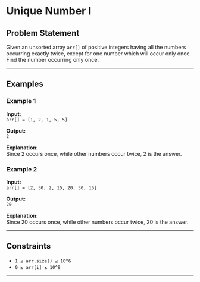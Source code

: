 # Unique Number I

## Problem Statement
Given an unsorted array `arr[]` of positive integers having all the numbers occurring exactly twice, except for one number which will occur only once. Find the number occurring only once.

---

## Examples

### Example 1
**Input:**  
`arr[] = [1, 2, 1, 5, 5]`

**Output:**  
`2`

**Explanation:**  
Since 2 occurs once, while other numbers occur twice, 2 is the answer.

### Example 2
**Input:**  
`arr[] = [2, 30, 2, 15, 20, 30, 15]`

**Output:**  
`20`

**Explanation:**  
Since 20 occurs once, while other numbers occur twice, 20 is the answer.

---

## Constraints
- `1 ≤ arr.size() ≤ 10^6`
- `0 ≤ arr[i] ≤ 10^9`

---


